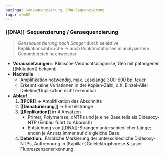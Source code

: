 ```yaml
---
bazinga: Gensequenzierung, DNA-Sequenzierung
tags: m/m02
---
```


### [[DNA]]-Sequenzierung / Gensequenzierung 
> *Gensequenzierung nach Sanger* durch selektive Replikationsabbrüche → auch Punktmutationen in analysiertem Genombereich nachweisbar
- **Voraussetzungen**:: Klinische Verdachtsdiagnose, Gen mit pathogener [[Mutation]] bekannt
- **Nachteile**
	- Amplifikation notwendig, max. Leselänge 300-600 bp, teuer
	- Erkennt keine Variationen in der Kopien-Zahl, d.h. Einzel-Allel Deletion/Duplikation nicht erkennbar
- **Ablauf**
    1. **[[PCR]]** → Amplifikation des Abschnitts
    2. **[[Denaturierung]]** → Einzelstränge
    3. **[[Replikation]]** in 4 Ansätzen
        - Primer, Polymerase, dNTPs und je eine Base teils als Didesoxy-NTP (Einbau führt zu Abbruch)
        - Entstehung von [[DNA]]-Strängen unterschiedlicher Länge; enden je Ansatz immer auf die gleiche Base
    4. **Detektion**:: Farbliche Markierung der unterschiedliche Didesoxy-NTPs, Auftrennung in (Kapillar-)Gelelektrophorese & Laser-Fluoreszenzenerkennung